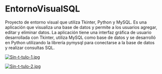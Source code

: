 # EntornoVisualSQL
Proyecto de entorno visual que utiliza Tkinter, Python y MySQL. Es una aplicación que visualiza una base de datos y permite a los usuarios agregar, editar y eliminar datos. La aplicación tiene una interfaz gráfica de usuario desarrollada con Tkinter, utiliza MySQL como base de datos y se desarrolló en Python utilizando la librería pymysql para conectarse a la base de datos y realizar consultas SQL.

[![Sin-t-tulo-1.jpg](https://i.postimg.cc/RV3c6SdG/Sin-t-tulo-1.jpg)](https://postimg.cc/YhH4TwJm)

[![Sin-t-tulo-2.jpg](https://i.postimg.cc/rpq0JM1B/Sin-t-tulo-2.jpg)](https://postimg.cc/YvyC2cyR)
